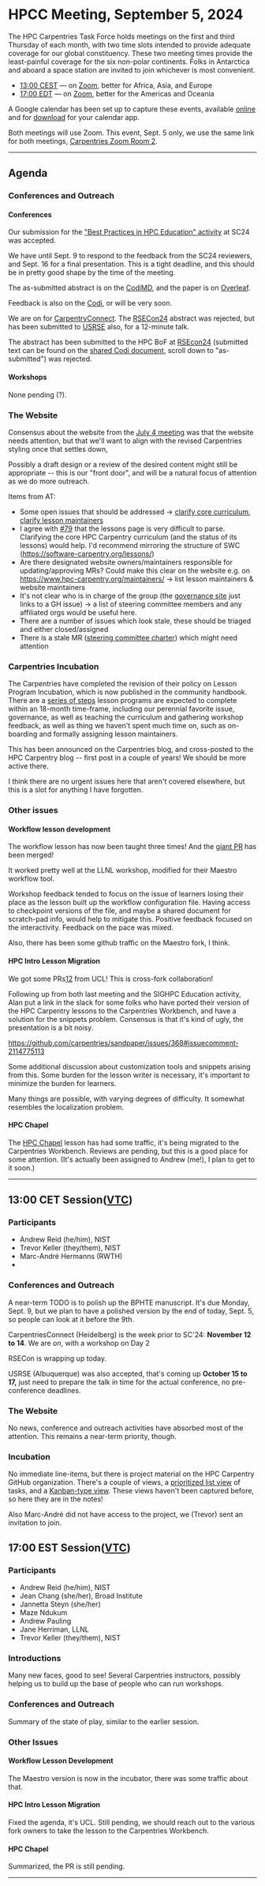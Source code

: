 # HPCC Meeting, September 5, 2024

The HPC Carpentries Task Force holds meetings on the first and third Thursday
of each month, with two time slots intended to provide adequate coverage for
our global constituency. These two meeting times provide the least-painful
coverage for the six non-polar continents. Folks in Antarctica and aboard a
space station are invited to join whichever is most convenient.

- [13:00 CEST][earlier] &mdash; on [Zoom][zoom_early], better for Africa, Asia,
  and Europe
- [17:00 EDT][evening] &mdash; on [Zoom][zoom_early], better for the Americas
  and Oceania

A Google calendar has been set up to capture these events, available
[online][gcal] and for [download][ical] for your calendar app.

Both meetings will use Zoom. This event, Sept. 5 only, we use the same link for
both meetings, [Carpentries Zoom Room 2][zoom_early].

<!-- Info & Callback links -->

[zoom_early]:
  https://carpentries.zoom.us/my/carpentriesroom2?pwd=WmVCOUlPUm1laFk5SUp1UWg5cjhEUT09
[zoom_late]:
  https://carpentries.zoom.us/my/carpentriesroom3?pwd=ZGY2VVRIRDhGSU84Uys1dEx1YXphZz09
[phone]: https://tel.meet/gez-aeui-jdx?hs=5
[earlier]:
  https://www.timeanddate.com/worldclock/fixedtime.html?iso=20240905T13&p1=187&msg=HPC+Meeting+1
[evening]:
  https://www.timeanddate.com/worldclock/fixedtime.html?iso=20240905T17&p1=250&msg=HPC+Meeting+2
[last-meeting]: https://codimd.carpentries.org/L_PlG8pdSYySE7nf-1GvDg

---

## Agenda

### Conferences and Outreach

#### Conferences

Our submission for the
["Best Practices in HPC Education" activity](https://sighpceducation.acm.org/events/bphte24cfp/)
at SC24 was accepted.

We have until Sept. 9 to respond to the feedback from the SC24 reviewers, and
Sept. 16 for a final presentation. This is a tight deadline, and this should be
in pretty good shape by the time of the meeting.

The as-submitted abstract is on the
[CodiMD](https://codimd.carpentries.org/V7D3HZiERWCDpxFry7yxsA), and the paper
is on [Overleaf](https://www.overleaf.com/project/66ba1c90a58bd341df753b2f).

Feedback is also on the
[Codi](https://codimd.carpentries.org/V7D3HZiERWCDpxFry7yxsA), or will be very
soon.

We are on for
[CarpentryConnect](https://biont-training.eu/CarpentryConnect2024.html#programme).
The [RSECon24](https://rsecon24.society-rse.org/) abstract was rejected, but
has been submitted to [USRSE](https://us-rse.org/usrse24/) also, for a
12-minute talk.

The abstract has been submitted to the HPC BoF at
[RSEcon24](https://rsecon24.society-rse.org/) (submitted text can be found on
the
[shared Codi document](https://codimd.carpentries.org/jVqstrnNQXCjH8cjMFChsA),
scroll down to "as-submitted") was rejected.

#### Workshops

None pending (?).

### The Website

Consensus about the website from the
[July 4 meeting](https://codimd.carpentries.org/VMqdWq7ISNiZVMQWE9OSWA) was
that the website needs attention, but that we'll want to align with the revised
Carpentries styling once that settles down,

Possibly a draft design or a review of the desired content might still be
appropriate -- this is our "front door", and will be a natural focus of
attention as we do more outreach.

Items from AT:

- Some open issues that should be addressed ->
  [clarify core curriculum](https://github.com/hpc-carpentry/hpc-carpentry.github.io/issues/79),
  [clarify lesson maintainers](https://github.com/hpc-carpentry/hpc-carpentry.github.io/issues/78)
- I agree with
  [#79](https://github.com/hpc-carpentry/hpc-carpentry.github.io/issues/79)
  that the lessons page is very difficult to parse. Clarifying the core HPC
  Carpentry curriculum (and the status of its lessons) would help. I'd
  recommend mirroring the structure of SWC
  (https://software-carpentry.org/lessons/)
- Are there designated website owners/maintainers responsible for
  updating/approving MRs? Could make this clear on the website e.g. on
  https://www.hpc-carpentry.org/maintainers/ -> list lesson maintainers &
  website maintainers
- It's not clear who is in charge of the group (the
  [governance site](https://www.hpc-carpentry.org/governance/) just links to a
  GH issue) -> a list of steering committee members and any affiliated orgs
  would be useful here.
- There are a number of issues which look stale, these should be triaged and
  either closed/assigned
- There is a stale MR
  ([steering committee charter](https://github.com/hpc-carpentry/hpc-carpentry.github.io/pull/73))
  which might need attention

### Carpentries Incubation

The Carpentries have completed the revision of their policy on Lesson Program
Incubation, which is now published in the community handbook. There are a
[series of steps](https://docs.carpentries.org/topic_folders/governance/lesson-program-policy.html#phase-2-incubation)
lesson programs are expected to complete within an 18-month time-frame,
including our perennial favorite issue, governance, as well as teaching the
curriculum and gathering workshop feedback, as well as thing we haven't spent
much time on, such as on-boarding and formally assigning lesson maintainers.

This has been announced on the Carpentries blog, and cross-posted to the HPC
Carpentry blog -- first post in a couple of years! We should be more active
there.

I think there are no urgent issues here that aren't covered elsewhere, but this
is a slot for anything I have forgotten.

### Other issues

#### Workflow lesson development

The workflow lesson has now been taught three times! And the
[giant PR](https://github.com/carpentries-incubator/hpc-workflows/pull/14) has
been merged!

It worked pretty well at the LLNL workshop, modified for their Maestro workflow
tool.

Workshop feedback tended to focus on the issue of learners losing their place
as the lesson built up the workflow configuration file. Having access to
checkpoint versions of the file, and maybe a shared document for scratch-pad
info, would help to mitigate this. Positive feedback focused on the
interactivity. Feedback on the pace was mixed.

Also, there has been some github traffic on the Maestro fork, I think.

#### HPC Intro Lesson Migration

We got some
PRs[1](https://github.com/carpentries-incubator/hpc-intro/pull/454)[2](https://github.com/carpentries-incubator/hpc-intro/pull/453)
from UCL! This is cross-fork collaboration!

Following up from both last meeting and the SIGHPC Education activity, Alan put
a link in the slack for some folks who have ported their version of the HPC
Carpentry lessons to the Carpentries Workbench, and have a solution for the
snippets problem. Consensus is that it's kind of ugly, the presentation is a
bit noisy.

https://github.com/carpentries/sandpaper/issues/368#issuecomment-2114775113

Some additional discussion about customization tools and snippets arising from
this. Some burden for the lesson writer is necessary, it's important to
minimize the burden for learners.

Many things are possible, with varying degrees of difficulty. It somewhat
resembles the localization problem.

#### HPC Chapel

The [HPC Chapel](https://github.com/hpc-carpentry/hpc-chapel) lesson has had
some traffic, it's being migrated to the Carpentries Workbench. Reviews are
pending, but this is a good place for some attention. (It's actually been
assigned to Andrew (me!), I plan to get to it soon.)

---

## 13:00 CET Session([VTC][zoom_early])

### Participants

- Andrew Reid (he/him), NIST
- Trevor Keller (they/them), NIST
- Marc-André Hermanns (RWTH)
-

### Conferences and Outreach

A near-term TODO is to polish up the BPHTE manuscript. It's due Monday, Sept.
9, but we plan to have a polished version by the end of today, Sept. 5, so
people can look at it before the 9th.

CarpentriesConnect (Heidelberg) is the week prior to SC'24: **November 12 to
14**. We are _on_, with a workshop on Day 2

RSECon is wrapping up today.

USRSE (Albuquerque) was also accepted, that's coming up **October 15 to 17,**
just need to prepare the talk in time for the actual conference, no
pre-conference deadlines.

### The Website

No news, conference and outreach activities have absorbed most of the
attention. This remains a near-term priority, though.

### Incubation

No immediate line-items, but there is project material on the HPC Carpentry
GitHub organization. There's a couple of views, a
[prioritized list view](https://github.com/orgs/hpc-carpentry/projects/1/views/1)
of tasks, and a
[Kanban-type view](https://github.com/orgs/hpc-carpentry/projects/1/views/2).
These views haven't been captured before, so here they are in the notes!

Also Marc-André did not have access to the project, we (Trevor) sent an
invitation to join.

## 17:00 EST Session([VTC][zoom_early])

### Participants

- Andrew Reid (he/him), NIST
- Jean Chang (she/her), Broad Institute
- Jannetta Steyn (she/her)
- Maze Ndukum
- Andrew Pauling
- Jane Herriman, LLNL
- Trevor Keller (they/them), NIST

### Introductions

Many new faces, good to see! Several Carpentries instructors, possibly helping
us to build up the base of people who can run workshops.

### Conferences and Outreach

Summary of the state of play, similar to the earlier session.

###

### Other Issues

#### Workflow Lesson Development

The Maestro version is now in the incubator, there was some traffic about that.

#### HPC Intro Lesson Migration

Fixed the agenda, it's UCL. Still pending, we should reach out to the various
fork owners to take the lesson to the Carpentries Workbench.

#### HPC Chapel

Summarized, the PR is still pending.

---

<!-- Administrata -->

[gcal]:
  https://calendar.google.com/calendar/?cid=bWp0ZWh0ZmEycmVjZGZtNmZjdGUwMWVhdGNAZ3JvdXAuY2FsZW5kYXIuZ29vZ2xlLmNvbQ
[ical]:
  https://calendar.google.com/calendar/ical/mjtehtfa2recdfm6fcte01eatc%40group.calendar.google.com/public/basic.ics
[minutes]: https://github.com/hpc-carpentry/coordination/tree/main/minutes
[website]: https://github.com/hpc-carpentry/hpc-carpentry.github.io
[hpc-cluster]: https://cluster.hpc-carpentry.org

<!--HPC Carpentry Repositories-->

[coordination]: https://github.com/hpc-carpentry/coordination
[proposals]: https://github.com/hpc-carpentry/coordination/labels/proposal
[hpc-chapel]: https://github.com/hpc-carpentry/hpc-chapel
[hpc-intro]: https://github.com/carpentries-incubator/hpc-intro
[hpc-parallel]: https://github.com/hpc-carpentry/hpc-parallel-novice
[hpc-python]: https://github.com/hpc-carpentry/hpc-python
[hpc-shell]: https://github.com/hpc-carpentry/hpc-shell
[hpc-workflows]: https://github.com/carpentries-incubator/hpc-workflows

<!--HPC Carpentry Issues-->

[coordination-issues]: https://github.com/hpc-carpentry/coordination/issues
[hpc-chapel-issues]: https://github.com/hpc-carpentry/hpc-chapel/issues
[hpc-intro-issues]: https://github.com/carpentries-incubator/hpc-intro/issues
[hpc-parallel-issues]:
  https://github.com/hpc-carpentry/hpc-parallel-novice/issues
[hpc-python-issues]: https://github.com/hpc-carpentry/hpc-python/issues
[hpc-shell-issues]: https://github.com/hpc-carpentry/hpc-shell/issues
[hpc-workflows-issues]:
  https://github.com/carpentries-incubator/hpc-workflows/issues

<!--Other-->

[genomics-workshop]: https://datacarpentry.org/genomics-workshop/
[nextflow-lesson]: https://carpentries-incubator.github.io/workflows-nextflow/

<!--Carpentries References-->

[conduct]:
  https://docs.carpentries.org/topic_folders/policies/code-of-conduct.html
[invite]: https://swc-slack-invite.herokuapp.com/
[ldh]:
  https://docs.carpentries.org/topic_folders/governance/lesson-program-policy.html#lesson-programs
[license]: https://creativecommons.org/licenses/by/4.0/
[slack]: https://swcarpentry.slack.com
